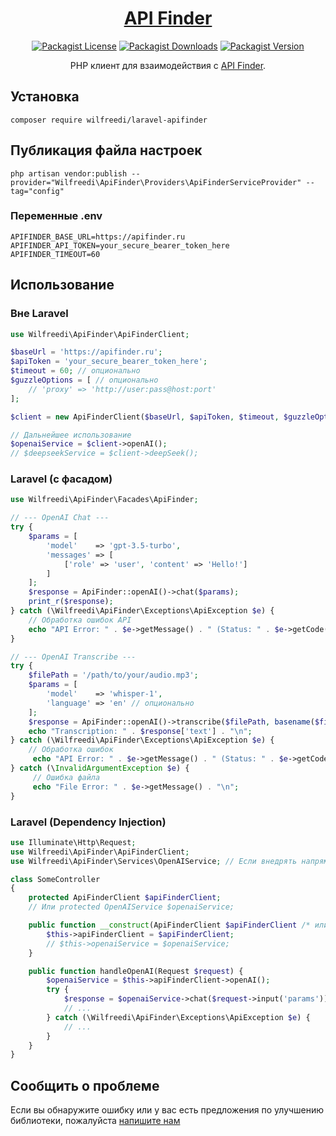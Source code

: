 <h1 align="center">
  <a href="https://github.com/wilfreedi/laravel-apifinder">
    API Finder
  </a>
</h1>
<p align="center">
  <a href="LICENSE"><img alt="Packagist License" src="https://img.shields.io/packagist/l/wilfreedi/laravel-apifinder"></a>
  <a href="https://packagist.org/packages/wilfreedi/laravel-apifinder"><img alt="Packagist Downloads" src="https://img.shields.io/packagist/dt/wilfreedi/laravel-apifinder"></a>
  <a href="https://packagist.org/packages/wilfreedi/laravel-apifinder"><img alt="Packagist Version" src="https://img.shields.io/packagist/v/wilfreedi/laravel-apifinder"></a>
</p>
<p align="center">
PHP клиент для взаимодействия с <a target="_blank" href="https://apifinder.ru">API Finder</a>.
</p>

## Установка

```composer require wilfreedi/laravel-apifinder```

## Публикация файла настроек

```php artisan vendor:publish --provider="Wilfreedi\ApiFinder\Providers\ApiFinderServiceProvider" --tag="config"```

### Переменные .env

```
APIFINDER_BASE_URL=https://apifinder.ru
APIFINDER_API_TOKEN=your_secure_bearer_token_here
APIFINDER_TIMEOUT=60
```

## Использование

### Вне Laravel

```php
use Wilfreedi\ApiFinder\ApiFinderClient;

$baseUrl = 'https://apifinder.ru';
$apiToken = 'your_secure_bearer_token_here';
$timeout = 60; // опционально
$guzzleOptions = [ // опционально
    // 'proxy' => 'http://user:pass@host:port'
];

$client = new ApiFinderClient($baseUrl, $apiToken, $timeout, $guzzleOptions);

// Дальнейшее использование
$openaiService = $client->openAI();
// $deepseekService = $client->deepSeek();
```

### Laravel (с фасадом)

```php
use Wilfreedi\ApiFinder\Facades\ApiFinder;

// --- OpenAI Chat ---
try {
    $params = [
        'model'    => 'gpt-3.5-turbo',
        'messages' => [
            ['role' => 'user', 'content' => 'Hello!']
        ]
    ];
    $response = ApiFinder::openAI()->chat($params);
    print_r($response);
} catch (\Wilfreedi\ApiFinder\Exceptions\ApiException $e) {
    // Обработка ошибок API
    echo "API Error: " . $e->getMessage() . " (Status: " . $e->getCode() . ")\n";
}

// --- OpenAI Transcribe ---
try {
    $filePath = '/path/to/your/audio.mp3';
    $params = [
        'model'    => 'whisper-1',
        'language' => 'en' // опционально
    ];
    $response = ApiFinder::openAI()->transcribe($filePath, basename($filePath), $params);
    echo "Transcription: " . $response['text'] . "\n";
} catch (\Wilfreedi\ApiFinder\Exceptions\ApiException $e) {
    // Обработка ошибок
     echo "API Error: " . $e->getMessage() . " (Status: " . $e->getCode() . ")\n";
} catch (\InvalidArgumentException $e) {
     // Ошибка файла
     echo "File Error: " . $e->getMessage() . "\n";
}
```
### Laravel (Dependency Injection)

```php
use Illuminate\Http\Request;
use Wilfreedi\ApiFinder\ApiFinderClient;
use Wilfreedi\ApiFinder\Services\OpenAIService; // Если внедрять напрямую

class SomeController
{
    protected ApiFinderClient $apiFinderClient;
    // Или protected OpenAIService $openaiService;

    public function __construct(ApiFinderClient $apiFinderClient /* или OpenAIService $openaiService */) {
        $this->apiFinderClient = $apiFinderClient;
        // $this->openaiService = $openaiService;
    }

    public function handleOpenAI(Request $request) {
        $openaiService = $this->apiFinderClient->openAI();
        try {
            $response = $openaiService->chat($request->input('params'));
            // ...
        } catch (\Wilfreedi\ApiFinder\Exceptions\ApiException $e) {
            // ...
        }
    }
}
```

## Сообщить о проблеме

Если вы обнаружите ошибку или у вас есть предложения по улучшению библиотеки,
пожалуйста [напишите нам](https://github.com/wilfreedi/laravel-apifinder/issues/new/choose)